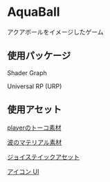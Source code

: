 # AquaBall
アクアボールをイメージしたゲーム

## 使用パッケージ

Shader Graph

Universal RP (URP) 

## 使用アセット

[playerのトーコ素材](https://unity-chan.com/download/releaseNote.php?id=SD_Toko)

[波のマテリアル素材](https://assetstore.unity.com/packages/2d/textures-materials/floors/five-seamless-tileable-ground-textures-57060)

[ジョイステイックアセット](https://assetstore.unity.com/packages/tools/input-management/joystick-pack-107631)

[アイコン UI](https://assetstore.unity.com/packages/2d/gui/icons/icons-ui-95116?locale=ja-JP)
